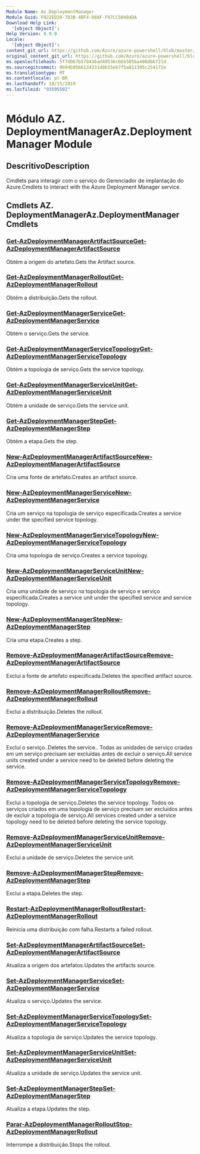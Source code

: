 ```yaml
---
Module Name: Az.DeploymentManager
Module Guid: F022ED20-7D3B-4BF4-88AF-F97CC50484DA
Download Help Link:
  '[object Object]': 
Help Version: 0.9.0
Locale:
  '[object Object]': 
content_git_url: https://github.com/Azure/azure-powershell/blob/master/src/DeploymentManager/DeploymentManager/help/Az.DeploymentManager.md
original_content_git_url: https://github.com/Azure/azure-powershell/blob/master/src/DeploymentManager/DeploymentManager/help/Az.DeploymentManager.md
ms.openlocfilehash: 5f7d067b578436ad40536cb6b505ba490dbb721d
ms.sourcegitcommit: 0b94b9566124331d0b15eb7f5a811305c254172e
ms.translationtype: MT
ms.contentlocale: pt-BR
ms.lasthandoff: 10/15/2019
ms.locfileid: "93595502"
---
```

# <span data-ttu-id="93d5b-101">Módulo AZ. DeploymentManager</span><span class="sxs-lookup"><span data-stu-id="93d5b-101">Az.DeploymentManager Module</span></span>
## <span data-ttu-id="93d5b-102">Descritivo</span><span class="sxs-lookup"><span data-stu-id="93d5b-102">Description</span></span>
<span data-ttu-id="93d5b-103">Cmdlets para interagir com o serviço do Gerenciador de implantação do Azure.</span><span class="sxs-lookup"><span data-stu-id="93d5b-103">Cmdlets to interact with the Azure Deployment Manager service.</span></span>

## <span data-ttu-id="93d5b-104">Cmdlets AZ. DeploymentManager</span><span class="sxs-lookup"><span data-stu-id="93d5b-104">Az.DeploymentManager Cmdlets</span></span>
### [<span data-ttu-id="93d5b-105">Get-AzDeploymentManagerArtifactSource</span><span class="sxs-lookup"><span data-stu-id="93d5b-105">Get-AzDeploymentManagerArtifactSource</span></span>](Get-AzDeploymentManagerArtifactSource.md)
<span data-ttu-id="93d5b-106">Obtém a origem do artefato.</span><span class="sxs-lookup"><span data-stu-id="93d5b-106">Gets the Artifact source.</span></span>

### [<span data-ttu-id="93d5b-107">Get-AzDeploymentManagerRollout</span><span class="sxs-lookup"><span data-stu-id="93d5b-107">Get-AzDeploymentManagerRollout</span></span>](Get-AzDeploymentManagerRollout.md)
<span data-ttu-id="93d5b-108">Obtém a distribuição.</span><span class="sxs-lookup"><span data-stu-id="93d5b-108">Gets the rollout.</span></span>

### [<span data-ttu-id="93d5b-109">Get-AzDeploymentManagerService</span><span class="sxs-lookup"><span data-stu-id="93d5b-109">Get-AzDeploymentManagerService</span></span>](Get-AzDeploymentManagerService.md)
<span data-ttu-id="93d5b-110">Obtém o serviço.</span><span class="sxs-lookup"><span data-stu-id="93d5b-110">Gets the service.</span></span>

### [<span data-ttu-id="93d5b-111">Get-AzDeploymentManagerServiceTopology</span><span class="sxs-lookup"><span data-stu-id="93d5b-111">Get-AzDeploymentManagerServiceTopology</span></span>](Get-AzDeploymentManagerServiceTopology.md)
<span data-ttu-id="93d5b-112">Obtém a topologia de serviço.</span><span class="sxs-lookup"><span data-stu-id="93d5b-112">Gets the service topology.</span></span>

### [<span data-ttu-id="93d5b-113">Get-AzDeploymentManagerServiceUnit</span><span class="sxs-lookup"><span data-stu-id="93d5b-113">Get-AzDeploymentManagerServiceUnit</span></span>](Get-AzDeploymentManagerServiceUnit.md)
<span data-ttu-id="93d5b-114">Obtém a unidade de serviço.</span><span class="sxs-lookup"><span data-stu-id="93d5b-114">Gets the service unit.</span></span>

### [<span data-ttu-id="93d5b-115">Get-AzDeploymentManagerStep</span><span class="sxs-lookup"><span data-stu-id="93d5b-115">Get-AzDeploymentManagerStep</span></span>](Get-AzDeploymentManagerStep.md)
<span data-ttu-id="93d5b-116">Obtém a etapa.</span><span class="sxs-lookup"><span data-stu-id="93d5b-116">Gets the step.</span></span>

### [<span data-ttu-id="93d5b-117">New-AzDeploymentManagerArtifactSource</span><span class="sxs-lookup"><span data-stu-id="93d5b-117">New-AzDeploymentManagerArtifactSource</span></span>](New-AzDeploymentManagerArtifactSource.md)
<span data-ttu-id="93d5b-118">Cria uma fonte de artefato.</span><span class="sxs-lookup"><span data-stu-id="93d5b-118">Creates an artifact source.</span></span>

### [<span data-ttu-id="93d5b-119">New-AzDeploymentManagerService</span><span class="sxs-lookup"><span data-stu-id="93d5b-119">New-AzDeploymentManagerService</span></span>](New-AzDeploymentManagerService.md)
<span data-ttu-id="93d5b-120">Cria um serviço na topologia de serviço especificada.</span><span class="sxs-lookup"><span data-stu-id="93d5b-120">Creates a service under the specified service topology.</span></span>

### [<span data-ttu-id="93d5b-121">New-AzDeploymentManagerServiceTopology</span><span class="sxs-lookup"><span data-stu-id="93d5b-121">New-AzDeploymentManagerServiceTopology</span></span>](New-AzDeploymentManagerServiceTopology.md)
<span data-ttu-id="93d5b-122">Cria uma topologia de serviço.</span><span class="sxs-lookup"><span data-stu-id="93d5b-122">Creates a service topology.</span></span>

### [<span data-ttu-id="93d5b-123">New-AzDeploymentManagerServiceUnit</span><span class="sxs-lookup"><span data-stu-id="93d5b-123">New-AzDeploymentManagerServiceUnit</span></span>](New-AzDeploymentManagerServiceUnit.md)
<span data-ttu-id="93d5b-124">Cria uma unidade de serviço na topologia de serviço e serviço especificada.</span><span class="sxs-lookup"><span data-stu-id="93d5b-124">Creates a service unit under the specified service and service topology.</span></span>

### [<span data-ttu-id="93d5b-125">New-AzDeploymentManagerStep</span><span class="sxs-lookup"><span data-stu-id="93d5b-125">New-AzDeploymentManagerStep</span></span>](New-AzDeploymentManagerStep.md)
<span data-ttu-id="93d5b-126">Cria uma etapa.</span><span class="sxs-lookup"><span data-stu-id="93d5b-126">Creates a step.</span></span>

### [<span data-ttu-id="93d5b-127">Remove-AzDeploymentManagerArtifactSource</span><span class="sxs-lookup"><span data-stu-id="93d5b-127">Remove-AzDeploymentManagerArtifactSource</span></span>](Remove-AzDeploymentManagerArtifactSource.md)
<span data-ttu-id="93d5b-128">Exclui a fonte de artefato especificada.</span><span class="sxs-lookup"><span data-stu-id="93d5b-128">Deletes the specified artifact source.</span></span>

### [<span data-ttu-id="93d5b-129">Remove-AzDeploymentManagerRollout</span><span class="sxs-lookup"><span data-stu-id="93d5b-129">Remove-AzDeploymentManagerRollout</span></span>](Remove-AzDeploymentManagerRollout.md)
<span data-ttu-id="93d5b-130">Exclui a distribuição.</span><span class="sxs-lookup"><span data-stu-id="93d5b-130">Deletes the rollout.</span></span>

### [<span data-ttu-id="93d5b-131">Remove-AzDeploymentManagerService</span><span class="sxs-lookup"><span data-stu-id="93d5b-131">Remove-AzDeploymentManagerService</span></span>](Remove-AzDeploymentManagerService.md)
<span data-ttu-id="93d5b-132">Exclui o serviço..</span><span class="sxs-lookup"><span data-stu-id="93d5b-132">Deletes the service..</span></span> <span data-ttu-id="93d5b-133">Todas as unidades de serviço criadas em um serviço precisam ser excluídas antes de excluir o serviço.</span><span class="sxs-lookup"><span data-stu-id="93d5b-133">All service units created under a service need to be deleted before deleting the service.</span></span>

### [<span data-ttu-id="93d5b-134">Remove-AzDeploymentManagerServiceTopology</span><span class="sxs-lookup"><span data-stu-id="93d5b-134">Remove-AzDeploymentManagerServiceTopology</span></span>](Remove-AzDeploymentManagerServiceTopology.md)
<span data-ttu-id="93d5b-135">Exclui a topologia de serviço.</span><span class="sxs-lookup"><span data-stu-id="93d5b-135">Deletes the service topology.</span></span> <span data-ttu-id="93d5b-136">Todos os serviços criados em uma topologia de serviço precisam ser excluídos antes de excluir a topologia de serviço.</span><span class="sxs-lookup"><span data-stu-id="93d5b-136">All services created under a service topology need to be deleted before deleting the service topology.</span></span>

### [<span data-ttu-id="93d5b-137">Remove-AzDeploymentManagerServiceUnit</span><span class="sxs-lookup"><span data-stu-id="93d5b-137">Remove-AzDeploymentManagerServiceUnit</span></span>](Remove-AzDeploymentManagerServiceUnit.md)
<span data-ttu-id="93d5b-138">Exclui a unidade de serviço.</span><span class="sxs-lookup"><span data-stu-id="93d5b-138">Deletes the service unit.</span></span>

### [<span data-ttu-id="93d5b-139">Remove-AzDeploymentManagerStep</span><span class="sxs-lookup"><span data-stu-id="93d5b-139">Remove-AzDeploymentManagerStep</span></span>](Remove-AzDeploymentManagerStep.md)
<span data-ttu-id="93d5b-140">Exclui a etapa.</span><span class="sxs-lookup"><span data-stu-id="93d5b-140">Deletes the step.</span></span>

### [<span data-ttu-id="93d5b-141">Restart-AzDeploymentManagerRollout</span><span class="sxs-lookup"><span data-stu-id="93d5b-141">Restart-AzDeploymentManagerRollout</span></span>](Restart-AzDeploymentManagerRollout.md)
<span data-ttu-id="93d5b-142">Reinicia uma distribuição com falha.</span><span class="sxs-lookup"><span data-stu-id="93d5b-142">Restarts a failed rollout.</span></span>

### [<span data-ttu-id="93d5b-143">Set-AzDeploymentManagerArtifactSource</span><span class="sxs-lookup"><span data-stu-id="93d5b-143">Set-AzDeploymentManagerArtifactSource</span></span>](Set-AzDeploymentManagerArtifactSource.md)
<span data-ttu-id="93d5b-144">Atualiza a origem dos artefatos.</span><span class="sxs-lookup"><span data-stu-id="93d5b-144">Updates the artifacts source.</span></span>

### [<span data-ttu-id="93d5b-145">Set-AzDeploymentManagerService</span><span class="sxs-lookup"><span data-stu-id="93d5b-145">Set-AzDeploymentManagerService</span></span>](Set-AzDeploymentManagerService.md)
<span data-ttu-id="93d5b-146">Atualiza o serviço.</span><span class="sxs-lookup"><span data-stu-id="93d5b-146">Updates the service.</span></span>

### [<span data-ttu-id="93d5b-147">Set-AzDeploymentManagerServiceTopology</span><span class="sxs-lookup"><span data-stu-id="93d5b-147">Set-AzDeploymentManagerServiceTopology</span></span>](Set-AzDeploymentManagerServiceTopology.md)
<span data-ttu-id="93d5b-148">Atualiza a topologia de serviço.</span><span class="sxs-lookup"><span data-stu-id="93d5b-148">Updates the service topology.</span></span>

### [<span data-ttu-id="93d5b-149">Set-AzDeploymentManagerServiceUnit</span><span class="sxs-lookup"><span data-stu-id="93d5b-149">Set-AzDeploymentManagerServiceUnit</span></span>](Set-AzDeploymentManagerServiceUnit.md)
<span data-ttu-id="93d5b-150">Atualiza a unidade de serviço.</span><span class="sxs-lookup"><span data-stu-id="93d5b-150">Updates the service unit.</span></span>

### [<span data-ttu-id="93d5b-151">Set-AzDeploymentManagerStep</span><span class="sxs-lookup"><span data-stu-id="93d5b-151">Set-AzDeploymentManagerStep</span></span>](Set-AzDeploymentManagerStep.md)
<span data-ttu-id="93d5b-152">Atualiza a etapa.</span><span class="sxs-lookup"><span data-stu-id="93d5b-152">Updates the step.</span></span>

### [<span data-ttu-id="93d5b-153">Parar-AzDeploymentManagerRollout</span><span class="sxs-lookup"><span data-stu-id="93d5b-153">Stop-AzDeploymentManagerRollout</span></span>](Stop-AzDeploymentManagerRollout.md)
<span data-ttu-id="93d5b-154">Interrompe a distribuição.</span><span class="sxs-lookup"><span data-stu-id="93d5b-154">Stops the rollout.</span></span>

